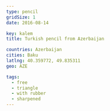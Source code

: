 ```yaml
---
type: pencil
gridSize: 1
date: 2016-08-14

key: kalem
title: Turkish pencil from Azerbaijan

countries: Azerbaijan
cities: Baku
latlng: 40.359772, 49.835311
geo: AZE

tags:
  - free
  - triangle
  - with rubber
  - sharpened
---
```

